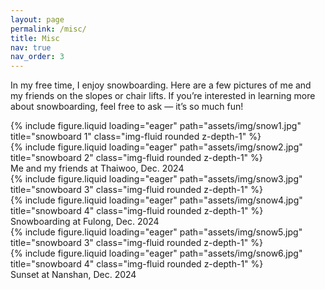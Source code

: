 ```yaml
---
layout: page
permalink: /misc/
title: Misc
nav: true
nav_order: 3
---
```


In my free time, I enjoy snowboarding. Here are a few pictures of me and my friends on the slopes or chair lifts. If you’re interested in learning more about snowboarding, feel free to ask — it’s so much fun!

<div class="row">
    <div class="col-sm mt-3 mt-md-0">
        {% include figure.liquid loading="eager" path="assets/img/snow1.jpg" title="snowboard 1" class="img-fluid rounded z-depth-1" %}
    </div>
    <div class="col-sm mt-3 mt-md-0">
        {% include figure.liquid loading="eager" path="assets/img/snow2.jpg" title="snowboard 2" class="img-fluid rounded z-depth-1" %}
    </div>
</div>
<div class="caption">
    Me and my friends at Thaiwoo, Dec. 2024
</div>

<div class="row">
    <div class="col-sm mt-3 mt-md-0">
        {% include figure.liquid loading="eager" path="assets/img/snow3.jpg" title="snowboard 3" class="img-fluid rounded z-depth-1" %}
    </div>
    <div class="col-sm mt-3 mt-md-0">
        {% include figure.liquid loading="eager" path="assets/img/snow4.jpg" title="snowboard 4" class="img-fluid rounded z-depth-1" %}
    </div>
</div>
<div class="caption">
    Snowboarding at Fulong, Dec. 2024
</div>

<div class="row">
    <div class="col-sm mt-3 mt-md-0">
        {% include figure.liquid loading="eager" path="assets/img/snow5.jpg" title="snowboard 3" class="img-fluid rounded z-depth-1" %}
    </div>
    <div class="col-sm mt-3 mt-md-0">
        {% include figure.liquid loading="eager" path="assets/img/snow6.jpg" title="snowboard 4" class="img-fluid rounded z-depth-1" %}
    </div>
</div>
<div class="caption">
    Sunset at Nanshan, Dec. 2024
</div>